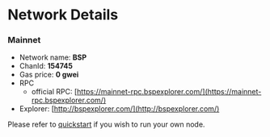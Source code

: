 # Network Details

### Mainnet

* Network name: **BSP**
* ChanId: **154745**
* Gas price: **0 gwei**
* RPC
  * official RPC: [https://mainnet-rpc.bspexplorer.com/](https://mainnet-rpc.bspexplorer.com/)​
* Explorer: [http://bspexplorer.com/](http://bspexplorer.com/)​

Please refer to [quickstart](https://github.com/BusinessShopDev/CoinNetwork/tree/master/node-example) if you wish to run your own node.
